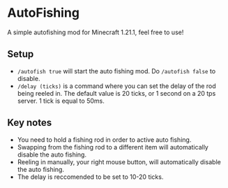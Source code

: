 # AutoFishing

A simple autofishing mod for Minecraft 1.21.1, feel free to use!

## Setup
- `/autofish true` will start the auto fishing mod. Do `/autofish false` to disable.
- `/delay (ticks)` is a command where you can set the delay of the rod being reeled in. The default value is 20 ticks, or 1 second on a 20 tps server. 1 tick is equal to 50ms.

## Key notes
- You need to hold a fishing rod in order to active auto fishing.
- Swapping from the fishing rod to a different item will automatically disable the auto fishing.
- Reeling in manually, your right mouse button, will automatically disable the auto fishing.
- The delay is reccomended to be set to 10-20 ticks.
